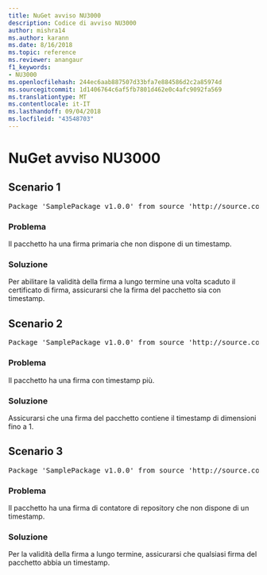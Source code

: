 ```yaml
---
title: NuGet avviso NU3000
description: Codice di avviso NU3000
author: mishra14
ms.author: karann
ms.date: 8/16/2018
ms.topic: reference
ms.reviewer: anangaur
f1_keywords:
- NU3000
ms.openlocfilehash: 244ec6aab887507d33bfa7e884586d2c2a85974d
ms.sourcegitcommit: 1d1406764c6af5fb7801d462e0c4afc9092fa569
ms.translationtype: MT
ms.contentlocale: it-IT
ms.lasthandoff: 09/04/2018
ms.locfileid: "43548703"
---
```

# <a name="nuget-warning-nu3000"></a>NuGet avviso NU3000

## <a name="scenario-1"></a>Scenario 1

<pre>Package 'SamplePackage v1.0.0' from source 'http://source.com/index.json': The primary signature does not have a timestamp.</pre>

### <a name="issue"></a>Problema

Il pacchetto ha una firma primaria che non dispone di un timestamp.


### <a name="solution"></a>Soluzione

Per abilitare la validità della firma a lungo termine una volta scaduto il certificato di firma, assicurarsi che la firma del pacchetto sia con timestamp.



## <a name="scenario-2"></a>Scenario 2

<pre>Package 'SamplePackage v1.0.0' from source 'http://source.com/index.json': Multiple timestamps are not accepted.</pre>

### <a name="issue"></a>Problema

Il pacchetto ha una firma con timestamp più.


### <a name="solution"></a>Soluzione

Assicurarsi che una firma del pacchetto contiene il timestamp di dimensioni fino a 1.



## <a name="scenario-3"></a>Scenario 3

<pre>Package 'SamplePackage v1.0.0' from source 'http://source.com/index.json': The repository countersignature does not have a timestamp.</pre>

### <a name="issue"></a>Problema

Il pacchetto ha una firma di contatore di repository che non dispone di un timestamp.


### <a name="solution"></a>Soluzione

Per la validità della firma a lungo termine, assicurarsi che qualsiasi firma del pacchetto abbia un timestamp.


